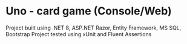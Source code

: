 # Uno - card game (Console/Web)

Project built using .NET 8, ASP.NET Razor, Entity Framework, MS SQL, Bootstrap
Project tested using xUnit and Fluent Assertions
